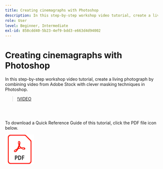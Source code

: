 ```yaml
---
title: Creating cinemagraphs with Photoshop
description: In this step-by-step workshop video tutorial, create a living photograph by combining video from Adobe Stock with clever masking techniques in Photoshop
role: User
level: Beginner, Intermediate
exl-id: 858cdd40-5b23-4ef9-bdd3-e663d4d94002
---
```

# Creating cinemagraphs with Photoshop

In this step-by-step workshop video tutorial, create a living photograph by combining video from Adobe Stock with clever masking techniques in Photoshop.

>[!VIDEO](https://video.tv.adobe.com/v/331002?hidetitle=true)

<br>&nbsp;

To download a Quick Reference Guide of this tutorial, click the PDF file icon below.

[![PDF File Icon](../assets/acrobat_PDF_96.png)](../quick-reference/CreatingCinemagraphswithPhotoshop.pdf)
